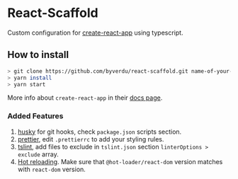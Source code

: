 # React-Scaffold

Custom configuration for [create-react-app](https://facebook.github.io/create-react-app/) using typescript.

## How to install

```bash
> git clone https://github.com/byverdu/react-scaffold.git name-of-your-app
> yarn install
> yarn start
```

More info about `create-react-app` in their [docs page](https://facebook.github.io/create-react-app/docs/getting-started).

### Added Features

1. [husky](https://github.com/typicode/husky) for git hooks, check `package.json` scripts section.
1. [prettier](https://prettier.io/), edit `.prettierrc` to add your styling rules.
1. [tslint](https://palantir.github.io/tslint/), add files to exclude in `tslint.json` section `linterOptions > exclude` array.
1. [Hot reloading](https://github.com/gaearon/react-hot-loader). Make sure that `@hot-loader/react-dom` version matches with `react-dom` version.
